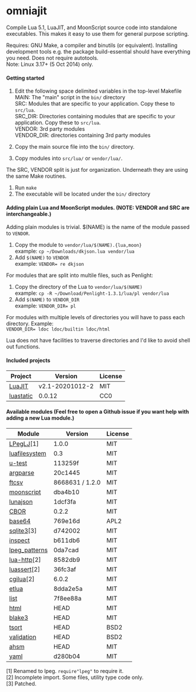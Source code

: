 omniajit
========

Compile Lua 5.1, LuaJIT, and MoonScript source code into standalone executables. This makes it easy to use them for general purpose scripting.

Requires: GNU Make, a compiler and binutils (or equivalent). Installing development tools e.g. the package build-essential should have everything you need. Does not require autotools.<br/>
Note: Linux 3.17+ (5 Oct 2014) only.

#### Getting started

1. Edit the following space delimited variables in the top-level Makefile<br/>
     MAIN: The "main" script in the `bin/` directory<br/>
     SRC: Modules that are specific to your application. Copy these to `src/lua`. <br/>
     SRC_DIR: Directories containing modules that are specific to your application. Copy these to `src/lua`.</br>
     VENDOR: 3rd party modules<br/>
     VENDOR_DIR: directories containing 3rd party modules<br/>

2. Copy the main source file into the `bin/` directory.

3. Copy modules into `src/lua/` or `vendor/lua/`.

The SRC, VENDOR split is just for organization. Underneath they are using the same Make routines.

1. Run `make`<br/>
2. The executable will be located under the `bin/` directory

#### Adding plain Lua and MoonScript modules. (NOTE: VENDOR and SRC are interchangeable.)

Adding plain modules is trivial. $(NAME) is the name of the module passed to `VENDOR`.

1. Copy the module to `vendor/lua/$(NAME).{lua,moon}`<br/>
  example: `cp ~/Downloads/dkjson.lua vendor/lua`
1. Add `$(NAME)` to `VENDOR`<br/>
  example: `VENDOR= re dkjson`

For modules that are split into multile files, such as Penlight:

1. Copy the directory of the Lua to `vendor/lua/$(NAME)`<br/>
  example: `cp -R ~/Download/Penlight-1.3.1/lua/pl vendor/lua`
1. Add `$(NAME)` to `VENDOR_DIR`<br/>
  example: `VENDOR_DIR= pl`

For modules with multiple levels of directories you will have to pass each directory. Example:<br/>
  `VENDOR_DIR= ldoc ldoc/builtin ldoc/html`

Lua does not have facilities to traverse directories and I'd like to avoid shell out functions.

#### Included projects

Project                                                     | Version             | License
------------------------------------------------------------|---------------------|---------
[LuaJIT](https://github.com/openresty/luajit2)              | v2.1-20201012-2     | MIT
[luastatic](https://github.com/ers35/luastatic)             | 0.0.12              | CC0

#### Available modules (Feel free to open a Github issue if you want help with adding a new Lua module.)

Module                                                            | Version         | License
------------------------------------------------------------------|-----------------|---------
[LPegLJ](https://github.com/sacek/LPegLJ)[1]                      | 1.0.0           | MIT
[luafilesystem](https://github.com/spacewander/luafilesystem)     | 0.3             | MIT
[u-test](https://github.com/IUdalov/u-test)                       | 113259f         | MIT
[argparse](https://github.com/luarocks/argparse)                  | 20c1445         | MIT
[ftcsv](https://github.com/FourierTransformer/ftcsv)              | 8668631 / 1.2.0 | MIT
[moonscript](https://moonscript.org)                              | dba4b10         | MIT
[lunajson](https://github.com/grafi-tt/lunajson)                  | 1dcf3fa         | MIT
[CBOR](https://framagit.org/fperrad/lua-ConciseSerialization)     | 0.2.2           | MIT
[base64](https://github.com/jsolman/luajit-mime-base64/)          | 769e16d         | APL2
[sqlite3](https://github.com/stepelu/lua-ljsqlite3)[3]            | d742002         | MIT
[inspect](https://github.com/kikito/inspect.lua)                  | b611db6         | MIT
[lpeg_patterns](https://github.com/daurnimator/lpeg_patterns)     | 0da7cad         | MIT
[lua-http](https://github.com/daurnimator/lua-http)[2]            | 8582db9         | MIT
[luassert](https://github.com/Olivine-Labs/luassert)[2]           | 36fc3af         | MIT
[cgilua](https://github.com/keplerproject/cgilua)[2]              | 6.0.2           | MIT
[etlua](https://github.com/leafo/etlua)                           | 8dda2e5a        | MIT
[list](https://github.com/laluwue/ffi_list)                       | 7f8ee88a        | MIT
[html](https://github.com/tongson/ammonia)                        | HEAD            | MIT
[blake3](https://github.com/tongson/blake3_c)                     | HEAD            | MIT
[tsort](https://github.com/bungle/lua-resty-tsort)                | HEAD            | BSD2
[validation](https://github.com/bungle/lua-resty-validation)      | HEAD            | BSD2
[ahsm](https://github.com/xopxe/ahsm)                             | HEAD            | MIT
[yaml](https://github.com/peposso/lua-tinyyaml)                   | d280b04         | MIT

[1] Renamed to lpeg. `require"lpeg"` to require it.<br/>
[2] Incomplete import. Some files, utility type code only.<br/>
[3] Patched.<br/>
